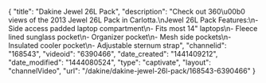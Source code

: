 {
    "title": "Dakine Jewel 26L Pack",
    "description": "Check out 360\u00b0 views of the 2013 Jewel 26L Pack in Carlotta.\nJewel 26L Pack Features:\n- Side access padded laptop compartment\n- Fits most 14\" laptops\n- Fleece lined sunglass pocket\n- Organizer pocket\n- Mesh side pockets\n- Insulated cooler pocket\n- Adjustable sternum strap",
    "channelid": "168543",
    "videoid": "6390466",
    "date_created": "1441409212",
    "date_modified": "1444080524",
    "type": "captivate",
    "layout": "channelVideo",
    "url": "\/dakine\/dakine-jewel-26l-pack\/168543-6390466"
}